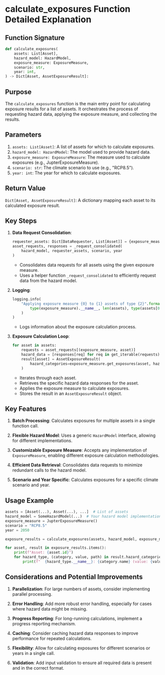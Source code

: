 # calculate_exposures Function Detailed Explanation

## Function Signature

```python
def calculate_exposures(
    assets: List[Asset],
    hazard_model: HazardModel,
    exposure_measure: ExposureMeasure,
    scenario: str,
    year: int,
) -> Dict[Asset, AssetExposureResult]:
```

## Purpose

The `calculate_exposures` function is the main entry point for calculating exposure results for a list of assets. It orchestrates the process of requesting hazard data, applying the exposure measure, and collecting the results.

## Parameters

1. `assets: List[Asset]`: A list of assets for which to calculate exposures.
2. `hazard_model: HazardModel`: The model used to provide hazard data.
3. `exposure_measure: ExposureMeasure`: The measure used to calculate exposures (e.g., JupterExposureMeasure).
4. `scenario: str`: The climate scenario to use (e.g., "RCP8.5").
5. `year: int`: The year for which to calculate exposures.

## Return Value

`Dict[Asset, AssetExposureResult]`: A dictionary mapping each asset to its calculated exposure result.

## Key Steps

1. **Data Request Consolidation**:
   ```python
   requester_assets: Dict[DataRequester, List[Asset]] = {exposure_measure: assets}
   asset_requests, responses = _request_consolidated(
       hazard_model, requester_assets, scenario, year
   )
   ```
   - Consolidates data requests for all assets using the given exposure measure.
   - Uses a helper function `_request_consolidated` to efficiently request data from the hazard model.

2. **Logging**:
   ```python
   logging.info(
       "Applying exposure measure {0} to {1} assets of type {2}".format(
           type(exposure_measure).__name__, len(assets), type(assets[0]).__name__
       )
   )
   ```
   - Logs information about the exposure calculation process.

3. **Exposure Calculation Loop**:
   ```python
   for asset in assets:
       requests = asset_requests[(exposure_measure, asset)]
       hazard_data = [responses[req] for req in get_iterable(requests)]
       result[asset] = AssetExposureResult(
           hazard_categories=exposure_measure.get_exposures(asset, hazard_data)
       )
   ```
   - Iterates through each asset.
   - Retrieves the specific hazard data responses for the asset.
   - Applies the exposure measure to calculate exposures.
   - Stores the result in an `AssetExposureResult` object.

## Key Features

1. **Batch Processing**: Calculates exposures for multiple assets in a single function call.

2. **Flexible Hazard Model**: Uses a generic `HazardModel` interface, allowing for different implementations.

3. **Customizable Exposure Measure**: Accepts any implementation of `ExposureMeasure`, enabling different exposure calculation methodologies.

4. **Efficient Data Retrieval**: Consolidates data requests to minimize redundant calls to the hazard model.

5. **Scenario and Year Specific**: Calculates exposures for a specific climate scenario and year.

## Usage Example

```python
assets = [Asset(...), Asset(...), ...]  # List of assets
hazard_model = SomeHazardModel(...)  # Your hazard model implementation
exposure_measure = JupterExposureMeasure()
scenario = "RCP8.5"
year = 2050

exposure_results = calculate_exposures(assets, hazard_model, exposure_measure, scenario, year)

for asset, result in exposure_results.items():
    print(f"Asset: {asset.id}")
    for hazard_type, (category, value, path) in result.hazard_categories.items():
        print(f"  {hazard_type.__name__}: {category.name} (value: {value}, source: {path})")
```

## Considerations and Potential Improvements

1. **Parallelization**: For large numbers of assets, consider implementing parallel processing.

2. **Error Handling**: Add more robust error handling, especially for cases where hazard data might be missing.

3. **Progress Reporting**: For long-running calculations, implement a progress reporting mechanism.

4. **Caching**: Consider caching hazard data responses to improve performance for repeated calculations.

5. **Flexibility**: Allow for calculating exposures for different scenarios or years in a single call.

6. **Validation**: Add input validation to ensure all required data is present and in the correct format.

